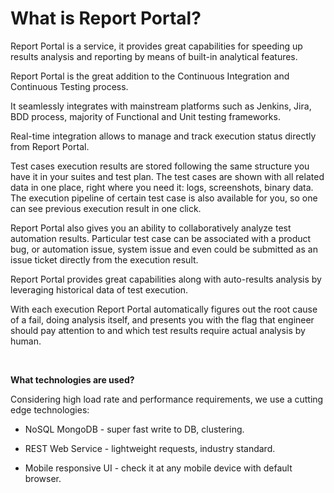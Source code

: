 What is Report Portal?
==============

Report Portal is a service, it provides great capabilities for speeding up results analysis and reporting by means of built-in analytical features.

Report Portal is the great addition to the Continuous Integration and Continuous
Testing process.

It seamlessly integrates with mainstream platforms such as Jenkins, Jira, BDD process, majority of Functional and Unit testing frameworks.

Real-time integration allows to manage and track execution status directly from
Report Portal.

Test cases execution results are stored following the same structure you have it in your suites and test plan. The test cases are shown with all related data in one place, right where you need it: logs, screenshots, binary data. The execution pipeline of certain test case is also available for you, so one can see previous execution result in one click.

Report Portal also gives you an ability to collaboratively analyze test automation results. Particular test case can be associated with a product bug, or automation issue, system issue and even could be submitted as an issue ticket directly from the execution result. 

Report Portal provides great capabilities along with auto-results analysis by
leveraging historical data of test execution.

With each execution Report Portal automatically figures out the root cause of a fail, doing analysis itself, and presents you with the flag that engineer should pay attention to and which test results require actual analysis by human.

 

**What technologies are used?**

Considering high load rate and performance requirements, we use a
cutting edge technologies:

-   NoSQL MongoDB - super fast write to DB, clustering.

-   REST Web Service - lightweight requests, industry standard.

-   Mobile responsive UI - check it at any mobile device with default browser.
